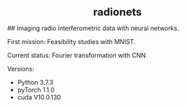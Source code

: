 <p style="text-align: center;"> <b><font size="+2">radionets</font></b> </p>
## Imaging radio interferometric data with neural networks.

First mission:
Feasibility studies with MNIST.

Current status:
Fourier transformation with CNN.

Versions:
* Python 3.7.3
* pyTorch 1.1.0
* cuda V10.0.130
